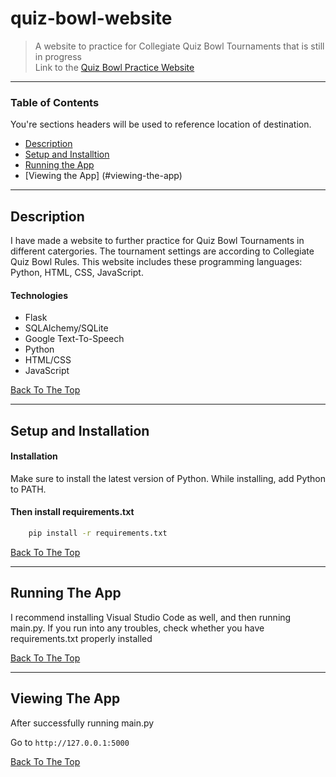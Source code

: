# quiz-bowl-website


> A website to practice for Collegiate Quiz Bowl Tournaments that is still in progress <br/>
Link to the [Quiz Bowl Practice Website](http://quizbowlpractice.pythonanywhere.com/)
---

### Table of Contents
You're sections headers will be used to reference location of destination.

- [Description](#description)
- [Setup and Installtion](#setup-and-installation)
- [Running the App](#running-the-app)
- [Viewing the App] (#viewing-the-app)

---

## Description

I have made a website to further practice for Quiz Bowl Tournaments in different catergories.
The tournament settings are according to Collegiate Quiz Bowl Rules.
This website includes these programming languages: Python, HTML, CSS, JavaScript.

#### Technologies

- Flask
- SQLAlchemy/SQLite
- Google Text-To-Speech
- Python
- HTML/CSS
- JavaScript

[Back To The Top](#quiz-bowl-website)

---

## Setup and Installation

#### Installation

Make sure to install the latest version of Python. While installing, add Python to PATH.

#### Then install requirements.txt

```bash
    pip install -r requirements.txt
```
[Back To The Top](#quiz-bowl-website)

---

## Running The App

I recommend installing Visual Studio Code as well, and then running main.py. If you run into any troubles, check whether you have requirements.txt properly installed

[Back To The Top](#quiz-bowl-website)

---

## Viewing The App

After successfully running main.py

Go to `http://127.0.0.1:5000`

[Back To The Top](#quiz-bowl-website)
